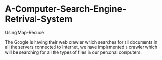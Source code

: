 # A-Computer-Search-Engine-Retrival-System
Using Map-Reduce 

The Google is having their web crawler which searches for all documents in all the servers connected to Internet, we have implemented a crawler which will be searching for all the types of files in our personal computers.
